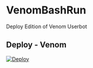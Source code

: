 # VenomBashRun
Deploy Edition of Venom Userbot

## Deploy - Venom


[![Deploy](https://www.herokucdn.com/deploy/button.svg)](https://dashboard.heroku.com/new?template=https://github.com/VENOM-USERBOT/VenomBashRun)
